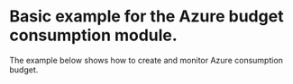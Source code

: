 # Basic example for the Azure budget consumption module.

The example below shows how to create and monitor Azure consumption budget.  
